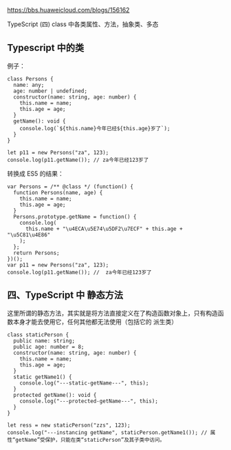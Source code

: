 

https://bbs.huaweicloud.com/blogs/156162

TypeScript (四) class 中各类属性、方法，抽象类、多态


## Typescript 中的类

例子：

```
class Persons {
  name: any;
  age: number | undefined;
  constructor(name: string, age: number) {
    this.name = name;
    this.age = age;
  }
  getName(): void {
    console.log(`${this.name}今年已经${this.age}岁了`);
  }
}

let p11 = new Persons("za", 123);
console.log(p11.getName()); // za今年已经123岁了
```

转换成 ES5 的结果：

```
var Persons = /** @class */ (function() {
  function Persons(name, age) {
    this.name = name;
    this.age = age;
  }
  Persons.prototype.getName = function() {
    console.log(
      this.name + "\u4ECA\u5E74\u5DF2\u7ECF" + this.age + "\u5C81\u4E86"
    );
  };
  return Persons;
})();
var p11 = new Persons("za", 123);
console.log(p11.getName()); //  za今年已经123岁了
```

## 四、TypeScript 中 静态方法

这里所谓的静态方法，其实就是将方法直接定义在了构造函数对象上，只有构造函数本身才能去使用它，任何其他都无法使用（包括它的 派生类）

```
class staticPerson {
  public name: string;
  public age: number = 8;
  constructor(name: string, age: number) {
    this.name = name;
    this.age = age;
  }
  static getName1() {
    console.log("---static-getName---", this);
  }
  protected getName(): void {
    console.log("---protected-getName---", this);
  }
}

let ress = new staticPerson("zzs", 123);
console.log("---instancing getName", staticPerson.getName1()); // 属性“getName”受保护，只能在类“staticPerson”及其子类中访问。
```







